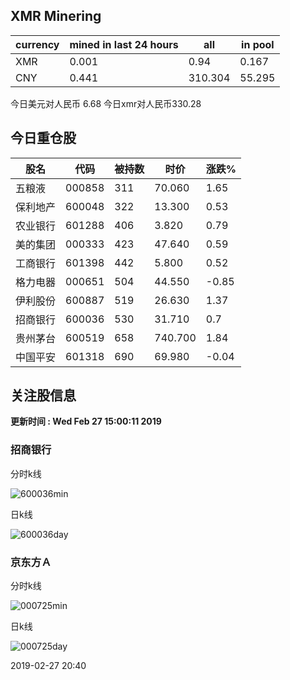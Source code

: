 ## XMR Minering

|currency|mined in last 24 hours|all|in pool|
|---|---|---|---|
|XMR|0.001|0.94|0.167|
|CNY|0.441|310.304|55.295|

今日美元对人民币 6.68	今日xmr对人民币330.28


## 今日重仓股 

|股名|代码|被持数|时价|涨跌%|
|---|---|---|---|---|
|五粮液|000858|311|70.060|1.65|
|保利地产|600048|322|13.300|0.53|
|农业银行|601288|406|3.820|0.79|
|美的集团|000333|423|47.640|0.59|
|工商银行|601398|442|5.800|0.52|
|格力电器|000651|504|44.550|-0.85|
|伊利股份|600887|519|26.630|1.37|
|招商银行|600036|530|31.710|0.7|
|贵州茅台|600519|658|740.700|1.84|
|中国平安|601318|690|69.980|-0.04|

## 关注股信息
**更新时间 : Wed Feb 27 15:00:11 2019**
### 招商银行 
分时k线

![600036min](http://image.sinajs.cn/newchart/min/n/sh600036.gif)

日k线

![600036day](http://image.sinajs.cn/newchart/daily/n/sh600036.gif)

### 京东方Ａ 
分时k线

![000725min](http://image.sinajs.cn/newchart/min/n/sz000725.gif)

日k线

![000725day](http://image.sinajs.cn/newchart/daily/n/sz000725.gif)

2019-02-27 20:40